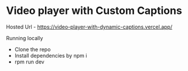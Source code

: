 # Video player with Custom Captions

Hosted Url - https://video-player-with-dynamic-captions.vercel.app/

Running locally

- Clone the repo
- Install dependencies by npm i
- rpm run dev
